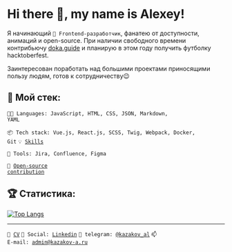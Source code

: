 # Hi there 👋, my name is Alexey!

Я начинающий <code>👷 Frontend-разработчик</code>, фанатею от доступности, анимаций и open-source. При наличии свободного времени контрибьючу <a href="https://doka.guide/">doka.guide</a> и планирую в этом году получить футболку hacktoberfest.

Заинтересован поработать над большими проектами приносящими пользу людям, готов к сотрудничеству😉

## :hammer: Мой стек:
<code>🧑‍💻 Languages: JavaScript, HTML, CSS, JSON, Markdown, YAML</code>

<code>📦 Tech stack: Vue.js, React.js, SCSS, Twig, Webpack, Docker, Git</code>
<code>💡 [Skills](SKILLS.md)</code>

<code>🧰 Tools: Jira, Сonfluence, Figma</code>

<code>👀 [Open-source contribution](CONTRIBUTION.md)</code><br>

## :trophy: Статистика:
<!-- ![Stats](https://github-readme-stats.vercel.app/api?username=KazakovAS&show_icons=true) -->
[![Top Langs](https://github-readme-stats.vercel.app/api/top-langs/?username=KazakovAS&layout=compact)](https://github.com/KazakovAS/github-readme-stats)

---
<code>📑 [CV](https://career.habr.com/kazakov-al)</code>
<code>💬 Social: [Linkedin](https://www.linkedin.com/in/kazakov-al/)</code>
<code>💬 telegram: [@kazakov_al](https://telegram.me/kazakov_al)</code>
<code>📫 E-mail: [admin@kazakov-a.ru](mailto:admin@kazakov-a.ru)</code>
